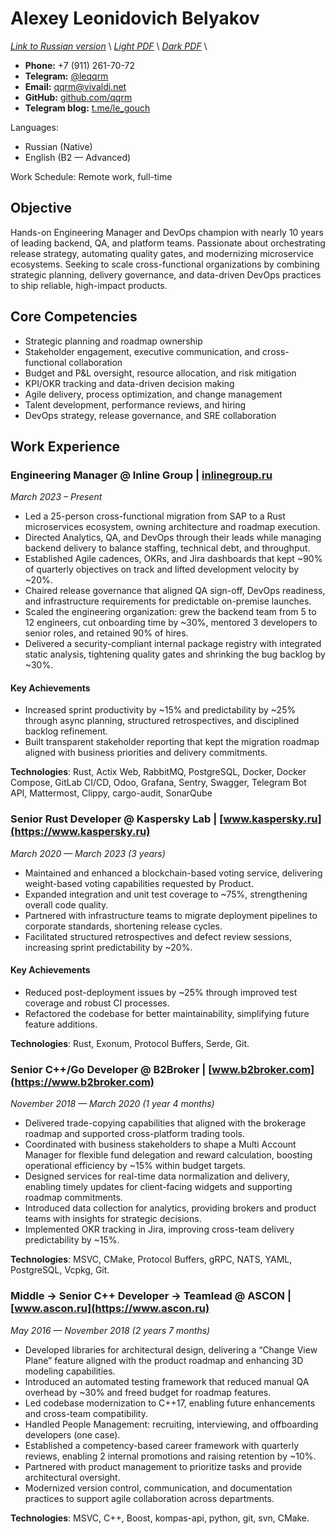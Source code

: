 # Alexey Leonidovich Belyakov
*[Link to Russian version](../ru/CV_RU.MD)* \\
*[Light PDF](https://qqrm.github.io/CV/Belyakov_en_light.pdf)* \\
*[Dark PDF](https://qqrm.github.io/CV/Belyakov_en_dark.pdf)* \\

- **Phone:** +7 (911) 261-70-72
- **Telegram:** [@leqqrm](https://t.me/leqqrm)
- **Email:** [qqrm@vivaldi.net](mailto:qqrm@vivaldi.net)
- **GitHub:** [github.com/qqrm](https://github.com/qqrm)
- **Telegram blog:** [t.me/le_gouch](https://t.me/le_gouch)

Languages:
- Russian (Native)
- English (B2 — Advanced)

Work Schedule: Remote work, full-time

## Objective
Hands-on Engineering Manager and DevOps champion with nearly 10 years of leading backend, QA, and platform teams. Passionate about orchestrating release strategy, automating quality gates, and modernizing microservice ecosystems. Seeking to scale cross-functional organizations by combining strategic planning, delivery governance, and data-driven DevOps practices to ship reliable, high-impact products.

## Core Competencies
- Strategic planning and roadmap ownership
- Stakeholder engagement, executive communication, and cross-functional collaboration
- Budget and P&L oversight, resource allocation, and risk mitigation
- KPI/OKR tracking and data-driven decision making
- Agile delivery, process optimization, and change management
- Talent development, performance reviews, and hiring
- DevOps strategy, release governance, and SRE collaboration

## Work Experience

### Engineering Manager @ Inline Group | [inlinegroup.ru](https://inlinegroup.ru)
*March 2023 – Present*

- Led a 25-person cross-functional migration from SAP to a Rust microservices ecosystem, owning architecture and roadmap execution.
- Directed Analytics, QA, and DevOps through their leads while managing backend delivery to balance staffing, technical debt, and throughput.
- Established Agile cadences, OKRs, and Jira dashboards that kept ~90% of quarterly objectives on track and lifted development velocity by ~20%.
- Chaired release governance that aligned QA sign-off, DevOps readiness, and infrastructure requirements for predictable on-premise launches.
- Scaled the engineering organization: grew the backend team from 5 to 12 engineers, cut onboarding time by ~30%, mentored 3 developers to senior roles, and retained 90% of hires.
- Delivered a security-compliant internal package registry with integrated static analysis, tightening quality gates and shrinking the bug backlog by ~30%.

#### Key Achievements

- Increased sprint productivity by ~15% and predictability by ~25% through async planning, structured retrospectives, and disciplined backlog refinement.
- Built transparent stakeholder reporting that kept the migration roadmap aligned with business priorities and delivery commitments.

**Technologies**: Rust, Actix Web, RabbitMQ, PostgreSQL, Docker, Docker Compose, GitLab CI/CD, Odoo, Grafana, Sentry, Swagger, Telegram Bot API, Mattermost, Clippy, cargo-audit, SonarQube

<!--
### Lead Rust Developer @ YADRO | [www.yadro.com](https://www.yadro.com)
*March 2023 — March 2024 (1 year)*

- Enhanced the architecture of a hardware-software complex for deduplication-based backup solutions.
- Conducted research on optimizing RocksDB and enhancing NVMe disk performance.
- Implemented data structures for efficient storage of hashes and hash-hashes.
- Resolved bugs and improved compression and deduplication modules.
- Conducted code reviews and delivered internal lectures on Rust to transition ex-C++ developers to idiomatic Rust, decreasing onboarding time by 30%.

**Technologies**: Rust, Tokio, Protocol Buffers, Serde, RocksDB, Git.

### Senior Rust/Python Developer (Part-Time) @ Ultima-bi
*Nov 2022 - Mar 2023 (5 months)*

- Developed Python wrappers and a caching system for a data science tool based on Polars, ensuring seamless Rust ↔ Python integration.
- Leveraged PyO3 to accelerate critical code paths, achieving ~25% faster data processing.
- Designed automated tests to ensure reliability and maintainability of the hybrid Python-Rust solution.

**Technologies**: Rust, Python3, PyO3, Git

### Rust Team Lead @ Solcery
*March 2022 — March 2023 (1 year)*

- Led a team of 4 Rust developers to build a blockchain-based database using Solana smart contracts, focusing on DAO and card game frameworks.
- Architected and implemented low-level data storage structures, versioning, and table migrations, reducing code complexity by ~20%.
- Formulated requirements from user stories, bridging technical and business aspects for clear deliverables.
- Coordinated sprints, assigned tasks, tracked timelines, and ensured on-time delivery of features.
- Conducted code reviews, reducing production bugs by ~30% through early detection of issues.

#### Key Achievements

- Streamlined the Rust development workflow, cutting average code review time by 40%.
- Established best practices for versioning and migrations, enabling seamless DAO-based solutions for card game frameworks.

**Technologies**: Rust, Solana Test Validator, Git, GitHub.
-->

### Senior Rust Developer @ Kaspersky Lab | [www.kaspersky.ru](https://www.kaspersky.ru)
*March 2020 — March 2023 (3 years)*

- Maintained and enhanced a blockchain-based voting service, delivering weight-based voting capabilities requested by Product.
- Expanded integration and unit test coverage to ~75%, strengthening overall code quality.
- Partnered with infrastructure teams to migrate deployment pipelines to corporate standards, shortening release cycles.
- Facilitated structured retrospectives and defect review sessions, increasing sprint predictability by ~20%.

#### Key Achievements

- Reduced post-deployment issues by ~25% through improved test coverage and robust CI processes.
- Refactored the codebase for better maintainability, simplifying future feature additions.

**Technologies**: Rust, Exonum, Protocol Buffers, Serde, Git.

### Senior C++/Go Developer @ B2Broker | [www.b2broker.com](https://www.b2broker.com)
*November 2018 — March 2020 (1 year 4 months)*

- Delivered trade-copying capabilities that aligned with the brokerage roadmap and supported cross-platform trading tools.
- Coordinated with business stakeholders to shape a Multi Account Manager for flexible fund delegation and reward calculation, boosting operational efficiency by ~15% within budget targets.
- Designed services for real-time data normalization and delivery, enabling timely updates for client-facing widgets and supporting roadmap commitments.
- Introduced data collection for analytics, providing brokers and product teams with insights for strategic decisions.
- Implemented OKR tracking in Jira, improving cross-team delivery predictability by ~15%.

**Technologies**: MSVC, CMake, Protocol Buffers, gRPC, NATS, YAML, PostgreSQL, Vcpkg, Git.

### Middle → Senior C++ Developer → Teamlead @ ASCON | [www.ascon.ru](https://www.ascon.ru)
*May 2016 — November 2018 (2 years 7 months)*

- Developed libraries for architectural design, delivering a “Change View Plane” feature aligned with the product roadmap and enhancing 3D modeling capabilities.
- Introduced an automated testing framework that reduced manual QA overhead by ~30% and freed budget for roadmap features.
- Led codebase modernization to C++17, enabling future enhancements and cross-team compatibility.
- Handled People Management: recruiting, interviewing, and offboarding developers (one case).
- Established a competency-based career framework with quarterly reviews, enabling 2 internal promotions and raising retention by ~10%.
- Partnered with product management to prioritize tasks and provide architectural oversight.
- Modernized version control, communication, and documentation practices to support agile collaboration across departments.

**Technologies**: MSVC, C++, Boost, kompas-api, python, git, svn, CMake.

<!--
### Middle С++ Developer @ Con Certeza
*March 2015 — April 2016 (1 year 2 months)*

- Developed a sniffer and parser for signaling traffic (comprising the entire SS7 protocol stack) as part of the SORM system for MTS.
- Authored parsers for protocols, including:
    - INAP
    - RANAP
    - MAP
    - TCAP
    - CAP
    - MTP3
    - MTP2
    - SCCP
    - SIP
- Designed and implemented modules to gather information from traffic based on RFC protocols for:
    - SMS
    - Subscriber movements
    - Telephone calls
- Created integration tests for the implemented functionality using Python.


**Technologies**: Myri10GE API, libpcap, PF_RING, C++11, Boost, Python.

### Middle C++/JS Developer @ LiveTex | [livetex.ru](https://livetex.ru)
*July 2014 — March 2015 (7 months)*

- Created wrapper modules for PostgreSQL and ZeroMQ for Node.js.

**Technologies**: gcc, C++, node.js, JS.

### Junior C++ Developer @ Tools for Brokers | [t4b.com](https://www.t4b.com)
*November 2013 — July 2014 (9 months)*

- Developed for the MetaTrader 4 and 5 platforms.
- Enhanced and debugged a plug-in for mutual fund investments (UMAM).
- Built a web application for MT4 server management.

**Technologies**: C++, Boost, C#, JS.
-->


